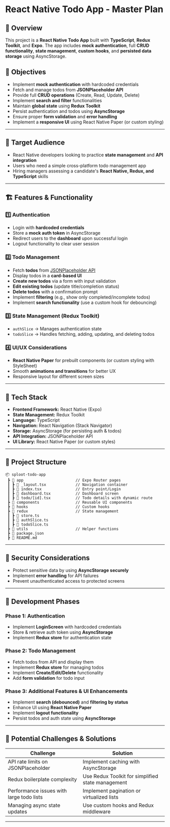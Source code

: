 # React Native Todo App - Master Plan

## 📌 Overview
This project is a **React Native Todo App** built with **TypeScript**, **Redux Toolkit**, and **Expo**. The app includes **mock authentication**, full **CRUD functionality**, **state management**, **custom hooks**, and **persisted data storage** using AsyncStorage.

## 🎯 Objectives
- Implement **mock authentication** with hardcoded credentials
- Fetch and manage todos from **JSONPlaceholder API**
- Provide full **CRUD operations** (Create, Read, Update, Delete)
- Implement **search and filter** functionalities
- Maintain **global state** using **Redux Toolkit**
- Persist authentication and todos using **AsyncStorage**
- Ensure proper **form validation** and **error handling**
- Implement a **responsive UI** using React Native Paper (or custom styling)

---

## 👥 Target Audience
- React Native developers looking to practice **state management** and **API integration**
- Users who need a simple cross-platform todo management app
- Hiring managers assessing a candidate's **React Native, Redux, and TypeScript** skills

---

## 🏗️ Features & Functionality

### **1️⃣ Authentication**
- Login with **hardcoded credentials**
- Store a **mock auth token** in AsyncStorage
- Redirect users to the **dashboard** upon successful login
- Logout functionality to clear user session

### **2️⃣ Todo Management**
- Fetch **todos** from [JSONPlaceholder API](https://jsonplaceholder.typicode.com/todos)
- Display todos in a **card-based UI**
- **Create new todos** via a form with input validation
- **Edit existing todos** (update title/completion status)
- **Delete todos** with a confirmation prompt
- Implement **filtering** (e.g., show only completed/incomplete todos)
- Implement **search functionality** (use a custom hook for debouncing)

### **3️⃣ State Management (Redux Toolkit)**
- `authSlice` → Manages authentication state
- `todoSlice` → Handles fetching, adding, updating, and deleting todos

### **4️⃣ UI/UX Considerations**
- **React Native Paper** for prebuilt components (or custom styling with StyleSheet)
- Smooth **animations and transitions** for better UX
- Responsive layout for different screen sizes

---

## 🔧 Tech Stack
- **Frontend Framework:** React Native (Expo)
- **State Management:** Redux Toolkit
- **Language:** TypeScript
- **Navigation:** React Navigation (Stack Navigator)
- **Storage:** AsyncStorage (for persisting auth & todos)
- **API Integration:** JSONPlaceholder API
- **UI Library:** React Native Paper (or custom styles)

---

## 📂 Project Structure
```
📦 sploot-todo-app
 ┣ 📂 app                       // Expo Router pages
 ┃ ┣ 📄 _layout.tsx             // Navigation container
 ┃ ┣ 📄 index.tsx               // Entry point/Login
 ┃ ┣ 📄 dashboard.tsx           // Dashboard screen
 ┃ ┣ 📄 todo/[id].tsx           // Todo details with dynamic route
 ┣ 📂 components                // Reusable UI components
 ┣ 📂 hooks                     // Custom hooks
 ┣ 📂 redux                     // State management
 ┃ ┣ 📄 store.ts
 ┃ ┣ 📄 authSlice.ts
 ┃ ┣ 📄 todoSlice.ts
 ┣ 📂 utils                     // Helper functions
 ┣ 📄 package.json
 ┣ 📄 README.md
```

---

## 🔐 Security Considerations
- Protect sensitive data by using **AsyncStorage securely**
- Implement **error handling** for API failures
- Prevent unauthenticated access to protected screens

---

## 🚀 Development Phases
### **Phase 1: Authentication**
- Implement **LoginScreen** with hardcoded credentials
- Store & retrieve auth token using **AsyncStorage**
- Implement **Redux store** for authentication state

### **Phase 2: Todo Management**
- Fetch todos from API and display them
- Implement **Redux store** for managing todos
- Implement **Create/Edit/Delete** functionality
- Add **form validation** for todo input

### **Phase 3: Additional Features & UI Enhancements**
- Implement **search (debounced)** and **filtering by status**
- Enhance UI using **React Native Paper**
- Implement **logout functionality**
- Persist todos and auth state using **AsyncStorage**

---

## 🚧 Potential Challenges & Solutions
| Challenge | Solution |
|-----------|----------|
| API rate limits on JSONPlaceholder | Implement caching with AsyncStorage |
| Redux boilerplate complexity | Use Redux Toolkit for simplified state management |
| Performance issues with large todo lists | Implement pagination or virtualized lists |
| Managing async state updates | Use custom hooks and Redux middleware |

---